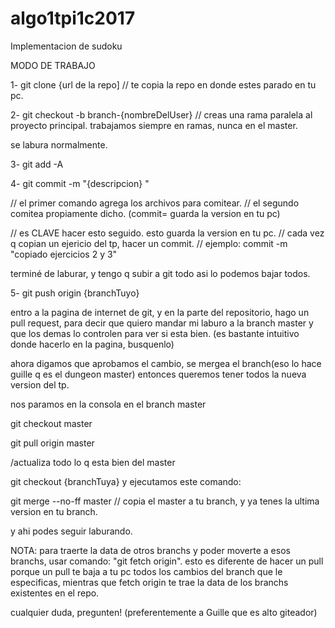 # algo1tpi1c2017
Implementacion de sudoku

MODO DE TRABAJO

1- git clone {url de la repo] // te copia la repo en donde estes parado en tu pc.

2- git checkout -b branch-{nombreDelUser} // creas una rama paralela al proyecto principal. trabajamos siempre en ramas, nunca en el master.

se labura normalmente.

3- git add -A

4- git commit -m "{descripcion} "

// el primer comando agrega los archivos para comitear. // el segundo comitea propiamente dicho. (commit= guarda la version en tu pc)

// es CLAVE hacer esto seguido. esto guarda la version en tu pc. // cada vez q copian un ejericio del tp, hacer un commit. // ejemplo: commit -m "copiado ejercicios 2 y 3"

terminé de laburar, y tengo q subir a git todo asi lo podemos bajar todos.

5- git push origin {branchTuyo}

entro a la pagina de internet de git, y en la parte del repositorio, hago un pull request, para decir que quiero mandar mi laburo a la branch master y que los demas lo controlen para ver si esta bien. (es bastante intuitivo donde hacerlo en la pagina, busquenlo)

ahora digamos que aprobamos el cambio, se mergea el branch(eso lo hace guille q es el dungeon master) entonces queremos tener todos la nueva version del tp.

nos paramos en la consola en el branch master

git checkout master

git pull origin master

/actualiza todo lo q esta bien del master

git checkout {branchTuya} y ejecutamos este comando:

git merge --no-ff master // copia el master a tu branch, y ya tenes la ultima version en tu branch.

y ahi podes seguir laburando.

NOTA: para traerte la data de otros branchs y poder moverte a esos branchs, usar comando: "git fetch origin". esto es diferente de hacer un pull porque un pull te baja a tu pc todos los cambios del branch que le especificas, mientras que fetch origin te trae la data de los branchs existentes en el repo.

cualquier duda, pregunten! (preferentemente a Guille que es alto giteador)
